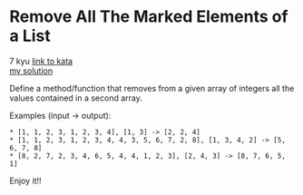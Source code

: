 # Remove All The Marked Elements of a List
7 kyu
[link to kata](https://www.codewars.com/kata/563089b9b7be03472d00002b/train/javascript)
<br>
[my solution](./kata.js)

Define a method/function that removes from a given array of integers all the values contained in a second array.

Examples (input -> output):
```
* [1, 1, 2, 3, 1, 2, 3, 4], [1, 3] -> [2, 2, 4]
* [1, 1, 2, 3, 1, 2, 3, 4, 4, 3, 5, 6, 7, 2, 8], [1, 3, 4, 2] -> [5, 6, 7, 8]
* [8, 2, 7, 2, 3, 4, 6, 5, 4, 4, 1, 2, 3], [2, 4, 3] -> [8, 7, 6, 5, 1]
```
Enjoy it!!